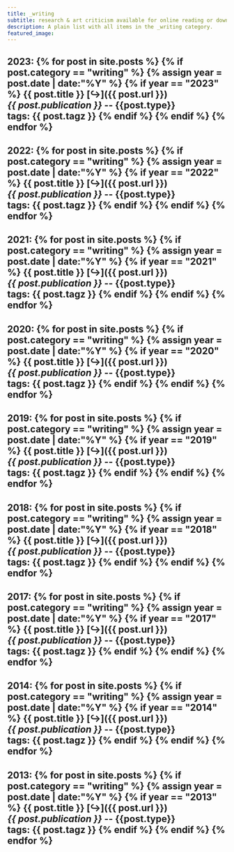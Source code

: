 ```yaml
---
title: _writing
subtitle: research & art criticism available for online reading or downloading
description: A plain list with all items in the _writing category.
featured_image:
---
```


2023:
{% for post in site.posts %}
  {% if post.category == "writing" %}
      {% assign year = post.date | date:"%Y" %}
      {% if year == "2023" %}
**{{ post.title }}** [&#8618;]({{ post.url }}) <br>
_{{ post.publication }}_ -- {{post.type}} <br> tags: {{ post.tagz }}
      {% endif %}
  {% endif %}
{% endfor %}
---
2022:
{% for post in site.posts %}
  {% if post.category == "writing" %}
      {% assign year = post.date | date:"%Y" %}
      {% if year == "2022" %}
**{{ post.title }}** [&#8618;]({{ post.url }}) <br>
_{{ post.publication }}_ -- {{post.type}} <br> tags: {{ post.tagz }}
      {% endif %}
  {% endif %}
{% endfor %}
---
2021:
{% for post in site.posts %}
  {% if post.category == "writing" %}
      {% assign year = post.date | date:"%Y" %}
      {% if year == "2021" %}
**{{ post.title }}** [&#8618;]({{ post.url }}) <br>
_{{ post.publication }}_ -- {{post.type}} <br> tags: {{ post.tagz }}
      {% endif %}
  {% endif %}
{% endfor %}
---
2020:
{% for post in site.posts %}
  {% if post.category == "writing" %}
      {% assign year = post.date | date:"%Y" %}
      {% if year == "2020" %}
**{{ post.title }}** [&#8618;]({{ post.url }}) <br>
_{{ post.publication }}_ -- {{post.type}} <br> tags: {{ post.tagz }}
      {% endif %}
  {% endif %}
{% endfor %}
---
2019:
{% for post in site.posts %}
  {% if post.category == "writing" %}
      {% assign year = post.date | date:"%Y" %}
      {% if year == "2019" %}
**{{ post.title }}** [&#8618;]({{ post.url }}) <br>
_{{ post.publication }}_ -- {{post.type}} <br> tags: {{ post.tagz }}
      {% endif %}
  {% endif %}
{% endfor %}
---
2018:
{% for post in site.posts %}
  {% if post.category == "writing" %}
      {% assign year = post.date | date:"%Y" %}
      {% if year == "2018" %}
**{{ post.title }}** [&#8618;]({{ post.url }}) <br>
_{{ post.publication }}_ -- {{post.type}} <br> tags: {{ post.tagz }}
      {% endif %}
  {% endif %}
{% endfor %}
---
2017:
{% for post in site.posts %}
  {% if post.category == "writing" %}
      {% assign year = post.date | date:"%Y" %}
      {% if year == "2017" %}
**{{ post.title }}** [&#8618;]({{ post.url }}) <br>
_{{ post.publication }}_ -- {{post.type}} <br> tags: {{ post.tagz }}
      {% endif %}
  {% endif %}
{% endfor %}
---
2014:
{% for post in site.posts %}
  {% if post.category == "writing" %}
      {% assign year = post.date | date:"%Y" %}
      {% if year == "2014" %}
**{{ post.title }}** [&#8618;]({{ post.url }}) <br>
_{{ post.publication }}_ -- {{post.type}} <br> tags: {{ post.tagz }}
      {% endif %}
  {% endif %}
{% endfor %}
---
2013:
{% for post in site.posts %}
  {% if post.category == "writing" %}
      {% assign year = post.date | date:"%Y" %}
      {% if year == "2013" %}
**{{ post.title }}** [&#8618;]({{ post.url }}) <br>
_{{ post.publication }}_ -- {{post.type}} <br> tags: {{ post.tagz }}
      {% endif %}
  {% endif %}
{% endfor %}
---
